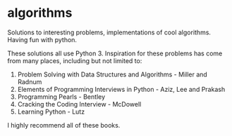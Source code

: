 # algorithms
Solutions to interesting problems, implementations of cool algorithms. Having fun with python.

These solutions all use Python 3. 
Inspiration for these problems has come from many places, including but not limited to:

1) Problem Solving with Data Structures and Algorithms - Miller and Radnum
2) Elements of Programming Interviews in Python - Aziz, Lee and Prakash
3) Programming Pearls - Bentley
4) Cracking the Coding Interview - McDowell
5) Learning Python - Lutz

I highly recommend all of these books.
